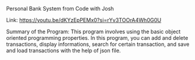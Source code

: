 Personal Bank System from Code with Josh 

Link: https://youtu.be/dKYzEpPEMx0?si=rYv3TOOrA4Wh0G0U

Summary of the Program:
This program involves using the basic object oriented programming properties. In this program, you can add and delete transactions, display informations, search for certain transaction, and save and load transactions with the help of json file.